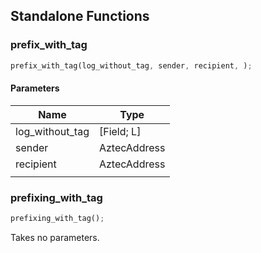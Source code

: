 ## Standalone Functions

### prefix_with_tag

```rust
prefix_with_tag(log_without_tag, sender, recipient, );
```

#### Parameters
| Name | Type |
| --- | --- |
| log_without_tag | [Field; L] |
| sender | AztecAddress |
| recipient | AztecAddress |
|  |  |

### prefixing_with_tag

```rust
prefixing_with_tag();
```

Takes no parameters.

